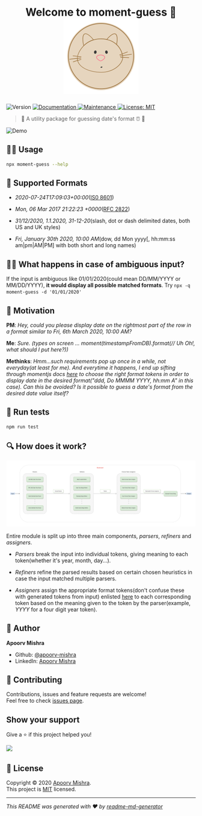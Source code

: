 <h1 align="center">Welcome to moment-guess 👋<br> <img src="./logo.png" /></h1>
<p>
  <img alt="Version" src="https://img.shields.io/badge/version-1.0.10-blue.svg?cacheSeconds=2592000" />
  <a href="https://github.com/apoorv-mishra/moment-guess#readme" target="_blank">
    <img alt="Documentation" src="https://img.shields.io/badge/documentation-yes-brightgreen.svg" />
  </a>
  <a href="https://github.com/apoorv-mishra/moment-guess/graphs/commit-activity" target="_blank">
    <img alt="Maintenance" src="https://img.shields.io/badge/Maintained%3F-yes-green.svg" />
  </a>
  <a href="https://github.com/apoorv-mishra/moment-guess/blob/master/LICENSE" target="_blank">
    <img alt="License: MIT" src="https://img.shields.io/github/license/apoorv-mishra/moment-guess" />
  </a>
</p>

> :tada: A utility package for guessing date's format :alarm_clock: :raised_hands:

<img alt="Demo" src="https://imgur.com/nso1TQ4.gif" />

## 👨‍💻 Usage
```sh
npx moment-guess --help
```
## 🙌 Supported Formats
- *2020-07-24T17:09:03+00:00*([IS0 8601](https://en.wikipedia.org/wiki/ISO_8601))

- *Mon, 06 Mar 2017 21:22:23 +0000*([RFC 2822](https://tools.ietf.org/html/rfc2822#section-3.3))

- *31/12/2020, 1.1.2020, 31-12-20*(slash, dot or dash delimited dates, both US and UK styles)

- *Fri, January 30th 2020, 10:00 AM*(dow, dd Mon yyyy[, hh:mm:ss am|pm|AM|PM] with both short and long names)

## 🤷‍♀️ What happens in case of ambiguous input?
If the input is ambiguous like 01/01/2020(could mean DD/MM/YYYY or MM/DD/YYYY), **it would display all possible matched formats**. Try `npx -q moment-guess -d '01/01/2020'`

## :thinking: Motivation

**PM**: *Hey, could you please display date on the rightmost part of the row in a format similar to Fri, 6th March 2020, 10:00 AM?*

**Me**: *Sure. (types on screen ... moment(timestampFromDB).format(// Uh Oh!, what should I put here?))*

**Methinks**: *Hmm...such requirements pop up once in a while, not everyday(at least for me). And everytime it happens, I end up sifting through momentjs docs [here](https://momentjs.com/docs/#/displaying/) to choose the right format tokens in order to display date in the desired format("ddd, Do MMMM YYYY, hh:mm A" in this case). Can this be avoided? Is it possible to guess a date's format from the desired date value itself?*

## :hammer: Run tests

```sh
npm run test
```

## :mag: How does it work?
<img src="./design.png"/>

Entire module is split up into three main components, _parsers_, _refiners_ and _assigners_.

* _Parsers_ break the input into individual tokens, giving meaning to each token(whether it's year, month, day...).

* _Refiners_ refine the parsed results based on certain chosen heuristics in case the input matched multiple parsers.

* _Assigners_ assign the appropriate format tokens(don't confuse these with generated tokens from input) enlisted [here](https://momentjs.com/docs/#/displaying/) to each corresponding token based on the meaning given to the token by the parser(example, *YYYY* for a four digit year token).

## :man: Author

**Apoorv Mishra**

* Github: [@apoorv-mishra](https://github.com/apoorv-mishra)
* LinkedIn: [Apoorv Mishra](https://www.linkedin.com/in/apoorv-mishra-76a06249/)

## 🤝 Contributing

Contributions, issues and feature requests are welcome!<br />Feel free to check [issues page](https://github.com/apoorv-mishra/moment-guess/issues). 

## Show your support

Give a ⭐️ if this project helped you!

<a href="https://www.patreon.com/apoorvmishra">
  <img src="https://c5.patreon.com/external/logo/become_a_patron_button@2x.png" width="160">
</a>

## 📝 License

Copyright © 2020 [Apoorv Mishra](https://github.com/apoorv-mishra).<br />
This project is [MIT](https://github.com/apoorv-mishra/moment-guess/blob/master/LICENSE) licensed.

***
_This README was generated with ❤️ by [readme-md-generator](https://github.com/kefranabg/readme-md-generator)_
